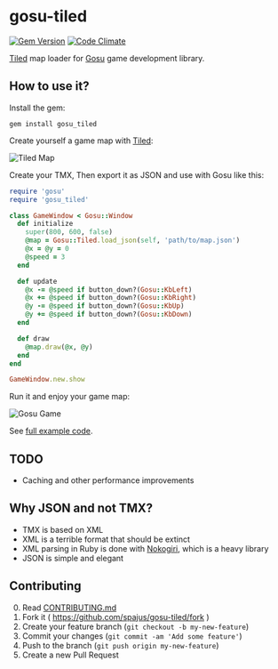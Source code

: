 # gosu-tiled

[![Gem Version](https://badge.fury.io/rb/gosu_tiled.svg)](http://badge.fury.io/rb/gosu_tiled)
[![Code Climate](https://codeclimate.com/github/spajus/gosu-tiled.png)](https://codeclimate.com/github/spajus/gosu-tiled)

[Tiled](http://www.mapeditor.org/) map loader for [Gosu](http://www.libgosu.org) game development library.

## How to use it?

Install the gem:

```console
gem install gosu_tiled
```

Create yourself a game map with [Tiled](http://www.mapeditor.org/):

![Tiled Map](https://raw.githubusercontent.com/spajus/gosu-tiled/master/examples/screenshots/tiled.png)

Create your TMX, Then export it as JSON and use with Gosu like this:

```ruby
require 'gosu'
require 'gosu_tiled'

class GameWindow < Gosu::Window
  def initialize
    super(800, 600, false)
    @map = Gosu::Tiled.load_json(self, 'path/to/map.json')
    @x = @y = 0
    @speed = 3
  end

  def update
    @x -= @speed if button_down?(Gosu::KbLeft)
    @x += @speed if button_down?(Gosu::KbRight)
    @y -= @speed if button_down?(Gosu::KbUp)
    @y += @speed if button_down?(Gosu::KbDown)
  end

  def draw
    @map.draw(@x, @y)
  end
end

GameWindow.new.show
```

Run it and enjoy your game map:

![Gosu Game](https://raw.githubusercontent.com/spajus/gosu-tiled/master/examples/screenshots/gosu_tiled.gif)

See [full example code](https://github.com/spajus/gosu-tiled/blob/master/examples/panorama.rb).

## TODO

- Caching and other performance improvements

## Why JSON and not TMX?

- TMX is based on XML
- XML is a terrible format that should be extinct
- XML parsing in Ruby is done with [Nokogiri](http://nokogiri.org/), which is a heavy library
- JSON is simple and elegant

## Contributing

0. Read [CONTRIBUTING.md](https://github.com/spajus/gosu-tiled/blob/master/CONTRIBUTING.md)
1. Fork it ( https://github.com/spajus/gosu-tiled/fork )
2. Create your feature branch (`git checkout -b my-new-feature`)
3. Commit your changes (`git commit -am 'Add some feature'`)
4. Push to the branch (`git push origin my-new-feature`)
5. Create a new Pull Request
